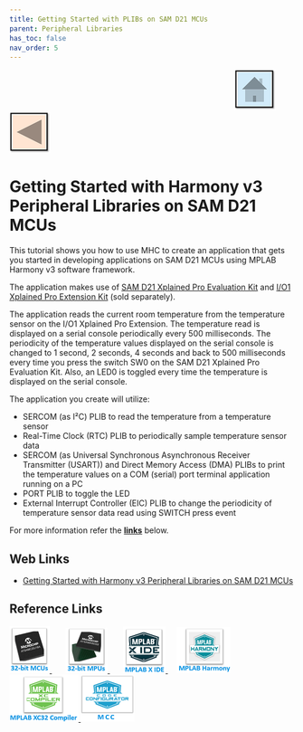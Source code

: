 ```yaml
---
title: Getting Started with PLIBs on SAM D21 MCUs
parent: Peripheral Libraries
has_toc: false
nav_order: 5
---
```


&nbsp;&nbsp;&nbsp;&nbsp;&nbsp;&nbsp;&nbsp;&nbsp;&nbsp;&nbsp;&nbsp;&nbsp;&nbsp;&nbsp;&nbsp;&nbsp;&nbsp;&nbsp;&nbsp;&nbsp;&nbsp;&nbsp;&nbsp;&nbsp;&nbsp;&nbsp;&nbsp;&nbsp; &nbsp;&nbsp;&nbsp;&nbsp;&nbsp;&nbsp;&nbsp;&nbsp;&nbsp;&nbsp;&nbsp;&nbsp;&nbsp;&nbsp;&nbsp;&nbsp;&nbsp;&nbsp;&nbsp;&nbsp;&nbsp;&nbsp;&nbsp;&nbsp;&nbsp;&nbsp;&nbsp;&nbsp;&nbsp;&nbsp;&nbsp;&nbsp;&nbsp;&nbsp;&nbsp;&nbsp;&nbsp;&nbsp;&nbsp;&nbsp;&nbsp;&nbsp;&nbsp;&nbsp;&nbsp;&nbsp;&nbsp;&nbsp;&nbsp;&nbsp;&nbsp;&nbsp;&nbsp;&nbsp;&nbsp;&nbsp;&nbsp;&nbsp;&nbsp;&nbsp;&nbsp;&nbsp;&nbsp;&nbsp;&nbsp;&nbsp;&nbsp;&nbsp;&nbsp;&nbsp;&nbsp;&nbsp;[<img src="../../r_images/quick_home.png" title="Home">](../../../readme.md) [<img src="../../r_images/quick_back.png"  title="Back">](../readme.md)
# Getting Started with Harmony v3 Peripheral Libraries on SAM D21 MCUs

This tutorial shows you how to use MHC to create an application that gets you started in developing applications on SAM D21 MCUs using MPLAB Harmony v3 software framework.

The application makes use of <a href="https://www.microchip.com/developmenttools/ProductDetails/atsamd21-xpro" target="_blank">SAM D21 Xplained Pro Evaluation Kit</a>
 and <a href="https://www.microchip.com/Developmenttools/ProductDetails/ATIO1-XPRO" target="_blank">I/O1 Xplained Pro Extension Kit</a> (sold separately).

The application reads the current room temperature from the temperature sensor on the I/O1 Xplained Pro Extension. The temperature read is displayed on a serial console periodically every 500 milliseconds. The periodicity of the temperature values displayed on the serial console is changed to 1 second, 2 seconds, 4 seconds and back to 500 milliseconds every time you press the switch SW0 on the SAM D21 Xplained Pro Evaluation Kit. Also, an LED0 is toggled every time the temperature is displayed on the serial console.

The application you create will utilize:

- SERCOM (as I²C) PLIB to read the temperature from a temperature sensor
- Real-Time Clock (RTC) PLIB to periodically sample temperature sensor data
- SERCOM (as Universal Synchronous Asynchronous Receiver Transmitter (USART)) and Direct Memory Access (DMA) PLIBs to print the temperature values on a COM (serial) port terminal application running on a PC
- PORT PLIB to toggle the LED
- External Interrupt Controller (EIC) PLIB to change the periodicity of temperature sensor data read using SWITCH press event

For more information refer the **[links](#Web-Links)** below.

## <a id="Web-Links"> </a>
## Web Links

- <a href="https://microchipdeveloper.com/harmony3:samd21-getting-started-training-module" target="_blank">Getting Started with Harmony v3 Peripheral Libraries on SAM D21 MCUs</a>


## Reference Links
[<a href="https://www.microchip.com/design-centers/32-bit" target="_blank"> <img src="../../r_images/32_bit_mcus.png"> </a>]()  &nbsp; &nbsp; &nbsp; [<a href="https://www.microchip.com/design-centers/32-bit-mpus" target="_blank"> <img src="../../r_images/32_bit_mpus.png"> </a>]()  &nbsp; &nbsp; &nbsp; [<a href="https://www.microchip.com/mplab/mplab-x-ide" target="_blank"> <img src="../../r_images/mplab_x_ide.png"> </a>]()  &nbsp; &nbsp; [<a href="https://www.microchip.com/mplab/mplab-harmony" target="_blank"> <img src="../../r_images/mplab_harmony.png"> </a>]() [<a href="https://www.microchip.com/mplab/compilers" target="_blank"> <img src="../../r_images/mplab_compiler.png"> </a>]() [<a href="https://www.microchip.com/en-us/tools-resources/configure/mplab-code-configurator" target="_blank"> <img src="../../r_images/mcc_harmony.png"> </a>]()

